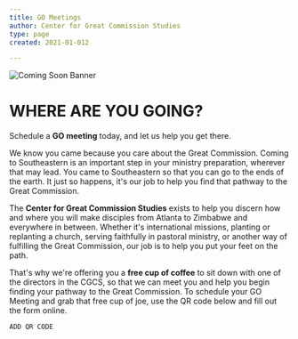 ```yaml
---
title: GO Meetings
author: Center for Great Commission Studies
type: page
created: 2021-01-012

---
```


![Coming Soon Banner](https://i.imgur.com/pxK8WAn.png)

# WHERE ARE YOU GOING?

Schedule a **GO meeting** today, and let us help you get there.

We know you came because you care about the Great Commission. Coming to Southeastern is an important step in your ministry preparation, wherever that may lead. You came to Southeastern so that you can go to the ends of the earth. It just so happens, it's our job to help you find that pathway to the Great
Commission.

The **Center for Great Commission Studies** exists to help you discern how and where you will make disciples from Atlanta to Zimbabwe and everywhere in between. Whether it's international missions, planting or replanting a church, serving faithfully in pastoral ministry, or another way of fulfilling the Great Commission, our job is to help you put your feet on the path.

That's why we're offering you a **free cup of coffee** to sit down with one of the directors in the CGCS, so that we can meet you and help
you begin finding your pathway to the Great Commission. To schedule your GO Meeting and grab that free cup of joe, use the QR code below and fill out the form online.

`ADD QR CODE`